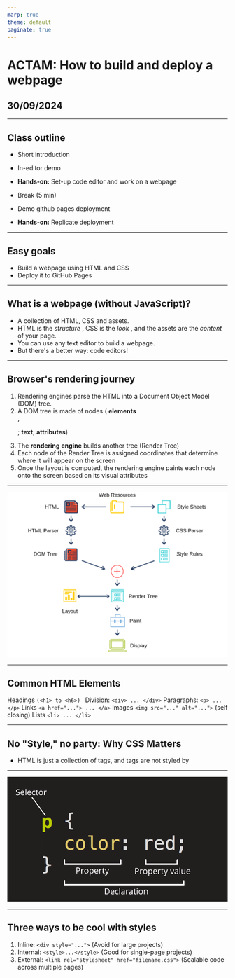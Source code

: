 ```yaml
---
marp: true
theme: default
paginate: true
---
```


# ACTAM: How to build and deploy a webpage

## 30/09/2024

---

## Class outline

- Short introduction
- In-editor demo
- **Hands-on:** Set-up code editor and work on a webpage

- Break (5 min)

- Demo github pages deployment
- **Hands-on:** Replicate deployment 

---

## Easy goals

- Build a webpage using HTML and CSS
- Deploy it to GitHub Pages

---

## What is a webpage (without JavaScript)?

- A collection of HTML, CSS and assets.
- HTML is the _structure_ , CSS is the _look_ , and the assets are the _content_ of your page.
- You can use any text editor to build a webpage.
- But there's a better way: code editors!

---

## Browser's rendering journey 

1) Rendering engines parse the HTML into a Document Object Model (DOM) tree.
2) A DOM tree is made of nodes ( **elements** <div>, <p>; **text**; **attributes**)
3) The **rendering engine** builds another tree (Render Tree)
4) Each node of the Render Tree is assigned coordinates that determine where it will appear on the screen
5) Once the layout is computed, the rendering engine paints each node onto the screen based on its visual attributes

---

![](assets/rendering.png)

---

## Common HTML Elements

Headings  `(<h1> to <h6>) `
Division: `<div> ... </div>`
Paragraphs: `<p> ... </p>`
Links  `<a href="..."> ... </a>`
Images  `<img src="..." alt="...">` (self closing)
Lists  `<li> ... </li>`

---

## No "Style," no party: Why CSS Matters

- HTML is just a collection of tags, and tags are not styled by 

---

![](assets/css-declaration.png)

---

## Three ways to be cool with styles

1) Inline: `<div style="...">` (Avoid for large projects)
2) Internal: `<style>...</style>` (Good for single-page projects)
3) External: `<link rel="stylesheet" href="filename.css">` (Scalable code across multiple pages)

